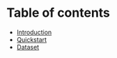 # Table of contents

* [Introduction](README.md)
* [Quickstart](quickstart.md)
* [Dataset](dataset.md)
